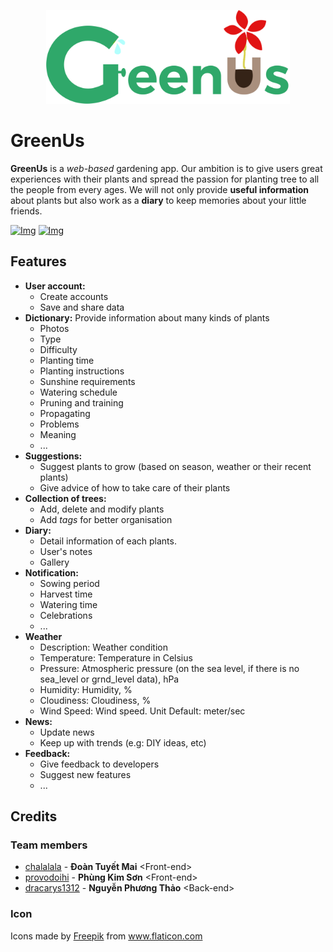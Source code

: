 <p align="center">
  <img height="150px" src="https://raw.githubusercontent.com/chalalala/Green-Us/master/images/logo.png">
</p>

# GreenUs

**GreenUs** is a *web-based* gardening app. Our ambition is to give users great experiences with their plants and spread the passion for planting tree to all the people from every ages. We will not only provide **useful information** about plants but also work as a **diary** to keep memories about your little friends.

[![Img](https://img.shields.io/badge/Link-API-informative)](https://github.com/dracarys1312/api-GreenUs)
[![Img](https://img.shields.io/badge/Link-Youtube-red)](https://www.youtube.com/playlist?list=PLm63CEuRgnSZKpqaSnubn30xS7uBTeDdw)

## Features
- **User account:**
	- Create accounts
	- Save and share data
- **Dictionary:** Provide information about many kinds of plants
	- Photos
	- Type
	- Difficulty
	- Planting time
	- Planting instructions
	- Sunshine requirements
	- Watering schedule
	- Pruning and training
	- Propagating
	- Problems
	- Meaning
	- ...
- **Suggestions:**
	- Suggest plants to grow (based on season, weather or their recent plants)
	- Give advice of how to take care of their plants
- **Collection of trees:**
	- Add, delete and modify plants
	- Add *tags* for better organisation
- **Diary:**
	- Detail information of each plants.
	- User's notes
	- Gallery
- **Notification:**
	- Sowing period
	- Harvest time
	- Watering time
	- Celebrations
	- ...
- **Weather**
	- Description: Weather condition
	- Temperature: Temperature in Celsius
	- Pressure: Atmospheric pressure (on the sea level, if there is no sea_level or grnd_level data), hPa
	- Humidity: Humidity, %
	- Cloudiness: Cloudiness, %
	- Wind Speed: Wind speed. Unit Default: meter/sec
- **News:**
	- Update news
	- Keep up with trends (e.g: DIY ideas, etc)	
- **Feedback:**
	- Give feedback to developers
	- Suggest new features
	- ...

## Credits
### Team members
- [chalalala](https://github.com/chalalala) - **Đoàn Tuyết Mai** \<Front-end\>
- [provodoihi](https://github.com/provodoihi) - **Phùng Kim Sơn** \<Front-end\>
- [dracarys1312](https://github.com/dracarys1312) - **Nguyễn Phương Thảo** \<Back-end\>

### Icon
Icons made by <a href="https://www.flaticon.com/authors/freepik" title="Freepik">Freepik</a> from <a href="https://www.flaticon.com/" title="Flaticon"> www.flaticon.com</a>
